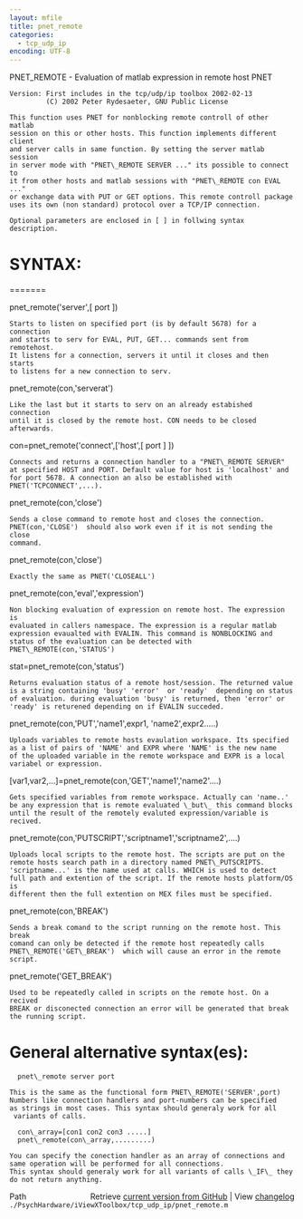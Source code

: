 ```yaml
---
layout: mfile
title: pnet_remote
categories:
  - tcp_udp_ip
encoding: UTF-8
---
```


PNET\_REMOTE   - Evaluation of matlab expression in remote host PNET

    Version: First includes in the tcp/udp/ip toolbox 2002-02-13
             (C) 2002 Peter Rydesaeter, GNU Public License

    This function uses PNET for nonblocking remote controll of other matlab
    session on this or other hosts. This function implements different client
    and server calls in same function. By setting the server matlab session
    in server mode with "PNET\_REMOTE SERVER ..." its possible to connect to
    it from other hosts and matlab sessions with "PNET\_REMOTE con EVAL ..."
    or exchange data with PUT or GET options. This remote controll package
    uses its own (non standard) protocol over a TCP/IP connection.

    Optional parameters are enclosed in [ ] in follwing syntax description.

#  SYNTAX:
 \=======

 pnet\_remote('server',[ port ])

    Starts to listen on specified port (is by default 5678) for a connection
    and starts to serv for EVAL, PUT, GET... commands sent from remotehost.
    It listens for a connection, servers it until it closes and then starts
    to listens for a new connection to serv.

 pnet\_remote(con,'serverat')

    Like the last but it starts to serv on an already estabished connection
    until it is closed by the remote host. CON needs to be closed afterwards.

 con=pnet\_remote('connect',['host',[ port ] ])

    Connects and returns a connection handler to a "PNET\_REMOTE SERVER"
    at specified HOST and PORT. Default value for host is 'localhost' and
    for port 5678. A connection an also be established with
    PNET('TCPCONNECT',...).

 pnet\_remote(con,'close')

    Sends a close command to remote host and closes the connection.
    PNET(con,'CLOSE')  should also work even if it is not sending the close
    command.

 pnet\_remote(con,'close')

    Exactly the same as PNET('CLOSEALL')

 pnet\_remote(con,'eval','expression')

    Non blocking evaluation of expression on remote host. The expression is
    evaluated in callers namespace. The expression is a regular matlab
    expression evaualted with EVALIN. This command is NONBLOCKING and
    status of the evaluation can be detected with PNET\_REMOTE(con,'STATUS')

 stat=pnet\_remote(con,'status')

    Returns evaluation status of a remote host/session. The returned value
    is a string containing 'busy' 'error'  or 'ready'  depending on status
    of evaluation. during evaluation 'busy' is returned, then 'error' or
    'ready' is returened depending on if EVALIN succeded.

 pnet\_remote(con,'PUT','name1',expr1, 'name2',expr2.....)

    Uploads variables to remote hosts evaulation workspace. Its specified
    as a list of pairs of 'NAME' and EXPR where 'NAME' is the new name
    of the uploaded variable in the remote workspace and EXPR is a local
    variabel or expression.

 [var1,var2,...]=pnet\_remote(con,'GET','name1','name2'....)

    Gets specified variables from remote workspace. Actually can 'name..'
    be any expression that is remote evaluated \_but\_ this command blocks
    until the result of the remotely evaluted expression/variable is
    recived.

 pnet\_remote(con,'PUTSCRIPT','scriptname1','scriptname2',....)

    Uploads local scripts to the remote host. The scripts are put on the
    remote hosts search path in a directory named PNET\_PUTSCRIPTS.
    'scriptname...' is the name used at calls. WHICH is used to detect
    full path and extention of the script. If the remote hosts platform/OS is
    different then the full extention on MEX files must be specified.

 pnet\_remote(con,'BREAK')

    Sends a break comand to the script running on the remote host. This break
    comand can only be detected if the remote host repeatedly calls
    PNET\_REMOTE('GET\_BREAK')  which will cause an error in the remote script.

 pnet\_remote('GET\_BREAK')

    Used to be repeatedly called in scripts on the remote host. On a recived
    BREAK or disconected connection an error will be generated that break
    the running script.

#  General alternative syntax(es):

      pnet\_remote server port

    This is the same as the functional form PNET\_REMOTE('SERVER',port)
    Numbers like connection handlers and port-numbers can be specified
    as strings in most cases. This syntax should generaly work for all
     variants of calls.

      con\_array=[con1 con2 con3 .....]
      pnet\_remote(con\_array,.........)

    You can specify the conection handler as an array of connections and
    same operation will be performed for all connections.
    This syntax should generaly work for all variants of calls \_IF\_ they
    do not return anything.



<div class="code_header" style="text-align:right;">
  <span style="float:left;">Path&nbsp;&nbsp;</span> <span class="counter">Retrieve <a href=
  "https://raw.github.com/Psychtoolbox-3/Psychtoolbox-3/beta/./PsychHardware/iViewXToolbox/tcp_udp_ip/pnet_remote.m">current version from GitHub</a> | View <a href=
  "https://github.com/Psychtoolbox-3/Psychtoolbox-3/commits/beta/./PsychHardware/iViewXToolbox/tcp_udp_ip/pnet_remote.m">changelog</a></span>
</div>
<div class="code">
  <code>./PsychHardware/iViewXToolbox/tcp_udp_ip/pnet_remote.m</code>
</div>
